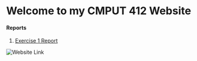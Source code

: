 # Welcome to my CMPUT 412 Website

<!-- ### Example Video
![type:video](https://www.youtube.com/embed/fomonQlLAmw)
### Example Screen Capture
![Test](./images/test.png) -->

#### Reports

1. [Exercise 1 Report](ex1.md)

![Website Link](https://github.com/ryankennethrom/cmput412-main)
